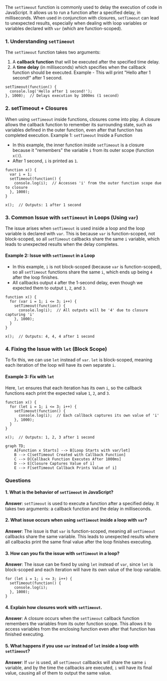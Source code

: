 The `setTimeout` function is commonly used to delay the execution of code in JavaScript. 
It allows us to run a function after a specified delay, in milliseconds. 
When used in conjunction with closures, `setTimeout` can lead to unexpected results, especially when dealing with loop variables or variables declared with `var` (which are function-scoped).
### **1. Understanding `setTimeout`**

The `setTimeout` function takes two arguments:

1. A **callback function** that will be executed after the specified time delay.
2. A **time delay** (in milliseconds) which specifies when the callback function should be executed.
Example - This will print "Hello after 1 second!" after 1 second.
```
setTimeout(function() {
  console.log('Hello after 1 second!');
}, 1000);  // Delays execution by 1000ms (1 second)
```

### **2. setTimeout + Closures**

When using `setTimeout` inside functions, closures come into play. A closure allows the callback function to remember its surrounding state, such as variables defined in the outer function, even after that function has completed execution.
Example 1: `setTimeout` Inside a Function
- In this example, the inner function inside `setTimeout` is a closure because it "remembers" the variable `i` from its outer scope (function `x()`).
- After 1 second, `i` is printed as `1`.
```
function x() {
  var i = 1;
  setTimeout(function() {
    console.log(i);  // Accesses 'i' from the outer function scope due to closure
  }, 1000);
}

x();  // Outputs: 1 after 1 second

```
### **3. Common Issue with `setTimeout` in Loops (Using `var`)**

The issue arises when `setTimeout` is used inside a loop and the loop variable is declared with `var`. This is because `var` is function-scoped, not block-scoped, so all `setTimeout` callbacks share the same `i` variable, which leads to unexpected results when the delay completes.

#### Example 2: Issue with `setTimeout` in a Loop
- In this example, `i` is not block-scoped (because `var` is function-scoped), so all `setTimeout` functions share the same `i`, which ends up being `4` after the loop finishes.
- All callbacks output `4` after the 1-second delay, even though we expected them to output `1`, `2`, and `3`.
```
function x() {
  for (var i = 1; i <= 3; i++) {
    setTimeout(function() {
      console.log(i);  // All outputs will be '4' due to closure capturing 'i'
    }, 1000);
  }
}

x();  // Outputs: 4, 4, 4 after 1 second
```

### **4. Fixing the Issue with `let` (Block Scope)**

To fix this, we can use `let` instead of `var`. `let` is block-scoped, meaning each iteration of the loop will have its own separate `i`.

#### Example 3: Fix with `let`
Here, `let` ensures that each iteration has its own `i`, so the callback functions each print the expected value `1`, `2`, and `3`.

```
function x() {
  for (let i = 1; i <= 3; i++) {
    setTimeout(function() {
      console.log(i);  // Each callback captures its own value of 'i'
    }, 1000);
  }
}

x();  // Outputs: 1, 2, 3 after 1 second
```


```mermaid
graph TD;
    A[Function x Starts] --> B[Loop Starts with var/let]
    B --> C[setTimeout Created with Callback Function]
    C --> D[Callback Function Executes After 1000ms]
    D --> E[Closure Captures Value of i]
    E --> F[setTimeout Callback Prints Value of i]
```

### **Questions**

#### **1. What is the behavior of `setTimeout` in JavaScript?**

**Answer**: `setTimeout` is used to execute a function after a specified delay. It takes two arguments: a callback function and the delay in milliseconds.

#### **2. What issue occurs when using `setTimeout` inside a loop with `var`?**

**Answer**: The issue is that `var` is function-scoped, meaning all `setTimeout` callbacks share the same variable. This leads to unexpected results where all callbacks print the same final value after the loop finishes executing.

#### **3. How can you fix the issue with `setTimeout` in a loop?**

**Answer**: The issue can be fixed by using `let` instead of `var`, since `let` is block-scoped and each iteration will have its own value of the loop variable.
```
for (let i = 1; i <= 3; i++) {
  setTimeout(function() {
    console.log(i);
  }, 1000);
}
```
#### **4. Explain how closures work with `setTimeout`.**

**Answer**: A closure occurs when the `setTimeout` callback function remembers the variables from its outer function scope. This allows it to access variables from the enclosing function even after that function has finished executing.

#### **5. What happens if you use `var` instead of `let` inside a loop with `setTimeout`?**

**Answer**: If `var` is used, all `setTimeout` callbacks will share the same `i` variable, and by the time the callbacks are executed, `i` will have its final value, causing all of them to output the same value.